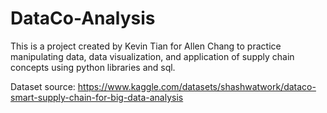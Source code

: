 # DataCo-Analysis

This is a project created by Kevin Tian for Allen Chang to practice manipulating data, data visualization, and application of supply chain concepts using python libraries and sql.


Dataset source: https://www.kaggle.com/datasets/shashwatwork/dataco-smart-supply-chain-for-big-data-analysis
